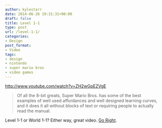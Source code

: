 ```yaml
---
author: kylestarr
date: 2014-06-26 19:31:31+00:00
draft: false
title: Level 1-1
type: post
url: /level-1-1/
categories:
- Design
post_format:
- Video
tags:
- design
- nintendo
- super mario bros
- video games
---
```


http://www.youtube.com/watch?v=ZH2wGpEZVgE


<blockquote>Of all the 8-bit greats, Super Mario Bros. has some of the best examples of well used affordances and well designed learning curves, and it does it all without blocks of text or requiring people to actually read the manual.</blockquote>


Level 1-1 or World 1-1? Either way, great video. [Go Right](http://www.youtube.com/watch?v=kiePaAHK3jE).
